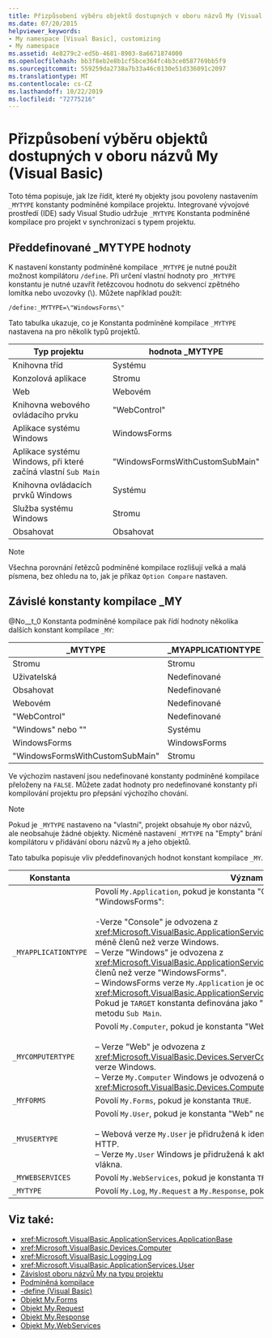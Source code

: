```yaml
---
title: Přizpůsobení výběru objektů dostupných v oboru názvů My (Visual Basic)
ms.date: 07/20/2015
helpviewer_keywords:
- My namespace [Visual Basic], customizing
- My namespace
ms.assetid: 4e8279c2-ed5b-4681-8903-8a6671874000
ms.openlocfilehash: bb3f8eb2e8b1cf5bce364fc4b3ce0587769bb5f9
ms.sourcegitcommit: 559259da2738a7b33a46c0130e51d336091c2097
ms.translationtype: MT
ms.contentlocale: cs-CZ
ms.lasthandoff: 10/22/2019
ms.locfileid: "72775216"
---
```

# <a name="customizing-which-objects-are-available-in-my-visual-basic"></a>Přizpůsobení výběru objektů dostupných v oboru názvů My (Visual Basic)

Toto téma popisuje, jak lze řídit, které `My` objekty jsou povoleny nastavením `_MYTYPE` konstanty podmíněné kompilace projektu. Integrované vývojové prostředí (IDE) sady Visual Studio udržuje `_MYTYPE` Konstanta podmíněné kompilace pro projekt v synchronizaci s typem projektu.  
  
## <a name="predefined-_mytype-values"></a>Předdefinované \_MYTYPE hodnoty  

K nastavení konstanty podmíněné kompilace `_MYTYPE` je nutné použít možnost kompilátoru `/define`. Při určení vlastní hodnoty pro `_MYTYPE` konstantu je nutné uzavřít řetězcovou hodnotu do sekvencí zpětného lomítka nebo uvozovky (\\). Můžete například použít:  
  
```console  
/define:_MYTYPE=\"WindowsForms\"  
```  
  
 Tato tabulka ukazuje, co je Konstanta podmíněné kompilace `_MYTYPE` nastavena na pro několik typů projektů.  
  
|Typ projektu|hodnota \_MYTYPE|  
|------------------|--------------------|  
|Knihovna tříd|Systému|  
|Konzolová aplikace|Stromu|  
|Web|Webovém|  
|Knihovna webového ovládacího prvku|"WebControl"|  
|Aplikace systému Windows|WindowsForms|  
|Aplikace systému Windows, při které začíná vlastní `Sub Main`|"WindowsFormsWithCustomSubMain"|  
|Knihovna ovládacích prvků Windows|Systému|  
|Služba systému Windows|Stromu|  
|Obsahovat|Obsahovat|  
  
> [!NOTE]
> Všechna porovnání řetězců podmíněné kompilace rozlišují velká a malá písmena, bez ohledu na to, jak je příkaz `Option Compare` nastaven.  
  
## <a name="dependent-_my-compilation-constants"></a>Závislé konstanty kompilace \_MY  

@No__t_0 Konstanta podmíněné kompilace pak řídí hodnoty několika dalších konstant kompilace `_MY`:  
  
|\_MYTYPE|\_MYAPPLICATIONTYPE|\_MYCOMPUTERTYPE|\_MYFORMS|\_MYUSERTYPE|\_MYWEBSERVICES|  
|--------------|-------------------------|----------------------|---------------|------------------|---------------------|  
|Stromu|Stromu|Systému|Nedefinované|Systému|PODMÍNKA|  
|Uživatelská|Nedefinované|Nedefinované|Nedefinované|Nedefinované|Nedefinované|  
|Obsahovat|Nedefinované|Nedefinované|Nedefinované|Nedefinované|Nedefinované|  
|Webovém|Nedefinované|Webovém|CHYBNÉ|Webovém|CHYBNÉ|  
|"WebControl"|Nedefinované|Webovém|CHYBNÉ|Webovém|PODMÍNKA|  
|"Windows" nebo ""|Systému|Systému|Nedefinované|Systému|PODMÍNKA|  
|WindowsForms|WindowsForms|Systému|PODMÍNKA|Systému|PODMÍNKA|  
|"WindowsFormsWithCustomSubMain"|Stromu|Systému|PODMÍNKA|Systému|PODMÍNKA|  
  
 Ve výchozím nastavení jsou nedefinované konstanty podmíněné kompilace přeloženy na `FALSE`. Můžete zadat hodnoty pro nedefinované konstanty při kompilování projektu pro přepsání výchozího chování.  
  
> [!NOTE]
> Pokud je `_MYTYPE` nastaveno na "vlastní", projekt obsahuje `My` obor názvů, ale neobsahuje žádné objekty. Nicméně nastavení `_MYTYPE` na "Empty" brání kompilátoru v přidávání oboru názvů `My` a jeho objektů.  
  
 Tato tabulka popisuje vliv předdefinovaných hodnot konstant kompilace `_MY`.  
  
|Konstanta|Význam|  
|--------------|-------------|  
|`_MYAPPLICATIONTYPE`|Povolí `My.Application`, pokud je konstanta "Console", "Windows" nebo "WindowsForms":<br /><br /> -Verze "Console" je odvozena z <xref:Microsoft.VisualBasic.ApplicationServices.ConsoleApplicationBase>. a má méně členů než verze Windows.<br />– Verze "Windows" je odvozena z <xref:Microsoft.VisualBasic.ApplicationServices.ApplicationBase>. má méně členů než verze "WindowsForms".<br />– WindowsForms verze `My.Application` je odvozena od <xref:Microsoft.VisualBasic.ApplicationServices.WindowsFormsApplicationBase>. Pokud je `TARGET` konstanta definována jako "winexe", pak třída obsahuje metodu `Sub Main`.|  
|`_MYCOMPUTERTYPE`|Povolí `My.Computer`, pokud je konstanta "Web" nebo "Windows":<br /><br /> – Verze "Web" je odvozena z <xref:Microsoft.VisualBasic.Devices.ServerComputer> a má méně členů než verze Windows.<br />– Verze `My.Computer` Windows je odvozená od <xref:Microsoft.VisualBasic.Devices.Computer>.|  
|`_MYFORMS`|Povolí `My.Forms`, pokud je konstanta `TRUE`.|  
|`_MYUSERTYPE`|Povolí `My.User`, pokud je konstanta "Web" nebo "Windows":<br /><br /> – Webová verze `My.User` je přidružená k identitě uživatele aktuální žádosti HTTP.<br />– Verze `My.User` Windows je přidružená k aktuálnímu objektu zabezpečení vlákna.|  
|`_MYWEBSERVICES`|Povolí `My.WebServices`, pokud je konstanta `TRUE`.|  
|`_MYTYPE`|Povolí `My.Log`, `My.Request` a `My.Response`, pokud je konstanta "Web".|  
  
## <a name="see-also"></a>Viz také:

- <xref:Microsoft.VisualBasic.ApplicationServices.ApplicationBase>
- <xref:Microsoft.VisualBasic.Devices.Computer>
- <xref:Microsoft.VisualBasic.Logging.Log>
- <xref:Microsoft.VisualBasic.ApplicationServices.User>
- [Závislost oboru názvů My na typu projektu](../../../visual-basic/developing-apps/development-with-my/how-my-depends-on-project-type.md)
- [Podmíněná kompilace](../../../visual-basic/programming-guide/program-structure/conditional-compilation.md)
- [-define (Visual Basic)](../../../visual-basic/reference/command-line-compiler/define.md)
- [Objekt My.Forms](../../../visual-basic/language-reference/objects/my-forms-object.md)
- [Objekt My.Request](../../../visual-basic/language-reference/objects/my-request-object.md)
- [Objekt My.Response](../../../visual-basic/language-reference/objects/my-response-object.md)
- [Objekt My.WebServices](../../../visual-basic/language-reference/objects/my-webservices-object.md)
